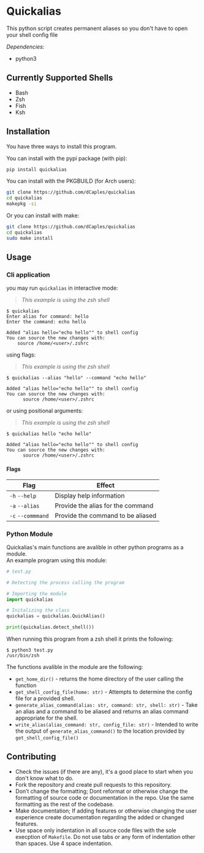# Quickalias

This python script creates permanent aliases so you don't have to open your shell config file

*Dependencies:*

* python3

## Currently Supported Shells

* Bash
* Zsh
* Fish
* Ksh

## Installation

You have three ways to install this program.  

You can install with the pypi package (with pip):

```bash
pip install quickalias
```

You can install with the PKGBUILD (for Arch users):

```bash
git clone https://github.com/dCaples/quickalias
cd quickalias
makepkg -si
```

Or you can install with make:

```bash
git clone https://github.com/dCaples/quickalias
cd quickalias
sudo make install
```

## Usage

### Cli application

you may run `quickalias` in interactive mode:

> *This example is using the zsh shell*

  ```
  $ quickalias
  Enter alias for command: hello
  Enter the command: echo hello

  Added "alias hello="echo hello"" to shell config
You can source the new changes with:
      source /home/<user>/.zshrc
  ```

using flags:

> *This example is using the zsh shell*

  ```
  $ quickalias --alias "hello" --command "echo hello"

Added "alias hello="echo hello"" to shell config
You can source the new changes with:
        source /home/<user>/.zshrc
  ```

or using positional arguments:

> *This example is using the zsh shell*

  ```
  $ quickalias hello "echo hello"

Added "alias hello="echo hello"" to shell config
You can source the new changes with:
        source /home/<user>/.zshrc
  ```

#### Flags

| Flag              | Effect                                      |
|-------------------|---------------------------------------------|
| `-h` `--help`    | Display help information                     |
| `-a` `--alias`   | Provide the alias for the command            |
| `-c` `--commmand`| Provide the command to be aliased            |

### Python Module

Quickalias's main functions are avalible in other python programs as a module.  
An example program using this module:

```Python
# test.py

# Detecting the process calling the program

# Importing the module
import quickalias

# Initalizing the class
quickalias = quickalias.QuickAlias()

print(quickalias.detect_shell())
```

When running this program from a zsh shell it prints the following:

``` shell
$ python3 test.py
/usr/bin/zsh
```

The functions avalible in the module are the following:

* `get_home_dir()` - returns the home directory of the user calling the function
* `get_shell_config_file(home: str)` - Attempts to determine the config file for a provided shell.
* `generate_alias_command(alias: str, command: str, shell: str)` - Take an alias and a command to be aliased and returns an alias command appropriate for the shell.
* `write_alias(alias_command: str, config_file: str)` - Intended to write the output of `generate_alias_command()` to the location provided by `get_shell_config_file()`

## Contributing

* Check the issues (if there are any), it's a good place to start when you don't know what to do.
* Fork the repository and create pull requests to this repository.
* Don’t change the formatting; Dont reformat or otherwise change the formatting of source code or documentation in the repo. Use the same formatting as the rest of the codebase.
* Make documentation; If adding features or otherwise changing the user experience create documentation regarding the added or changed features.
* Use space only indentation in all source code files with the sole execption of `Makefile`. Do not use tabs or any form of indentation other than spaces. Use 4 space indentation.
